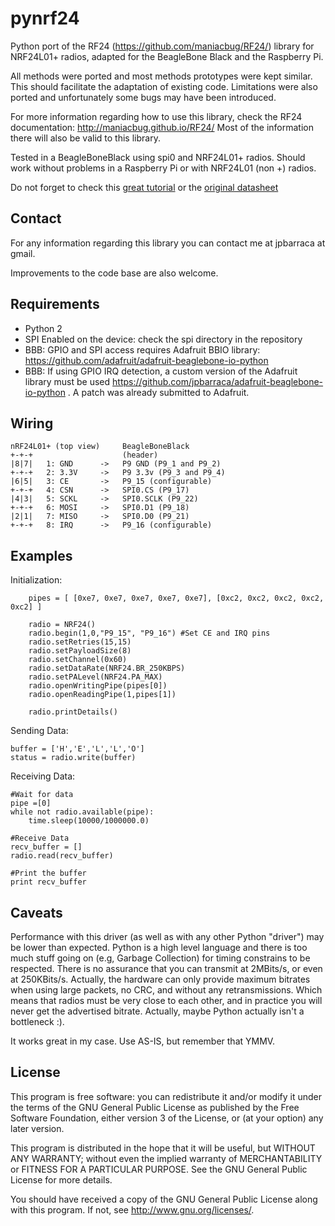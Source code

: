 pynrf24
=======

Python port of the RF24 (https://github.com/maniacbug/RF24/) library for NRF24L01+ radios, adapted for the BeagleBone Black and the Raspberry Pi.

All methods were ported and most methods prototypes were kept similar. This should facilitate the adaptation of existing code.
Limitations were also ported and unfortunately some bugs may have been introduced.

For more information regarding how to use this library, check the RF24 documentation: http://maniacbug.github.io/RF24/
Most of the information there will also be valid to this library.

Tested in a BeagleBoneBlack using spi0 and NRF24L01+ radios.
Should work without problems in a Raspberry Pi or with NRF24L01 (non +) radios.

Do not forget to check this [great tutorial](http://www.diyembedded.com/tutorials/nrf24l01_0/nrf24l01_tutorial_0.pdf)
or the [original datasheet](http://www.nordicsemi.com/eng/Products/2.4GHz-RF/nRF24L01)


Contact
-------

For any information regarding this library you can contact me at jpbarraca at gmail.

Improvements to the code base are also welcome.

Requirements
------------

 * Python 2
 * SPI Enabled on the device: check the spi directory in the repository
 * BBB: GPIO and SPI access requires Adafruit BBIO library: https://github.com/adafruit/adafruit-beaglebone-io-python
 * BBB: If using GPIO IRQ detection, a custom version of the Adafruit library must be used https://github.com/jpbarraca/adafruit-beaglebone-io-python . A patch was already submitted to Adafruit.
 

Wiring
------

    nRF24L01+ (top view)     BeagleBoneBlack
	+-+-+                    (header)
	|8|7|	1: GND      ->   P9 GND (P9_1 and P9_2)
	+-+-+	2: 3.3V     ->   P9 3.3v (P9_3 and P9_4)
	|6|5|	3: CE       ->   P9_15 (configurable)
	+-+-+	4: CSN      ->   SPI0.CS (P9_17)
	|4|3|	5: SCKL     ->   SPI0.SCLK (P9_22)
	+-+-+	6: MOSI     ->   SPI0.D1 (P9_18)
	|2|1|	7: MISO     ->   SPI0.D0 (P9_21)
	+-+-+	8: IRQ      ->   P9_16 (configurable)

Examples
--------

Initialization:

		pipes = [ [0xe7, 0xe7, 0xe7, 0xe7, 0xe7], [0xc2, 0xc2, 0xc2, 0xc2, 0xc2] ]

		radio = NRF24()
		radio.begin(1,0,"P9_15", "P9_16") #Set CE and IRQ pins
		radio.setRetries(15,15)
		radio.setPayloadSize(8)
		radio.setChannel(0x60)
		radio.setDataRate(NRF24.BR_250KBPS)
		radio.setPALevel(NRF24.PA_MAX)
		radio.openWritingPipe(pipes[0])
		radio.openReadingPipe(1,pipes[1])

		radio.printDetails()


Sending Data:

    buffer = ['H','E','L','L','O']
    status = radio.write(buffer)


Receiving Data:

	#Wait for data
	pipe =[0]
	while not radio.available(pipe):
		time.sleep(10000/1000000.0)

	#Receive Data
	recv_buffer = []
    radio.read(recv_buffer)

	#Print the buffer
	print recv_buffer


Caveats
-------

Performance with this driver (as well as with any other Python "driver") may be lower than expected.
Python is a high level language and there is too much stuff going on (e.g, Garbage Collection)
for timing constrains to be respected. There is no assurance that you can transmit at 2MBits/s,
or even at 250KBits/s. Actually, the hardware can only provide maximum bitrates
when using large packets, no CRC, and without any retransmissions. Which means that radios must
be very close to each other, and in practice you will never get the advertised bitrate. Actually,
maybe Python actually isn't a bottleneck :).

It works great in my case. Use AS-IS, but remember that YMMV.


License
-------

This program is free software: you can redistribute it and/or modify
it under the terms of the GNU General Public License as published by
the Free Software Foundation, either version 3 of the License, or
(at your option) any later version.

This program is distributed in the hope that it will be useful,
but WITHOUT ANY WARRANTY; without even the implied warranty of
MERCHANTABILITY or FITNESS FOR A PARTICULAR PURPOSE.  See the
GNU General Public License for more details.

You should have received a copy of the GNU General Public License
along with this program.  If not, see <http://www.gnu.org/licenses/>.

